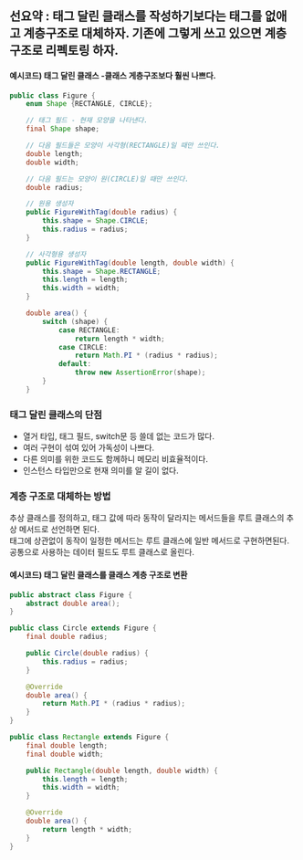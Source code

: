 ## 선요약 : 태그 달린 클래스를 작성하기보다는 태그를 없애고 계층구조로 대체하자. 기존에 그렇게 쓰고 있으면 계층구조로 리펙토링 하자.

#### 예시코드) 태그 달린 클래스 -클래스 게층구조보다 훨씬 나쁘다.
```java
public class Figure {
    enum Shape {RECTANGLE, CIRCLE};

    // 태그 필드 - 현재 모양을 나타낸다.
    final Shape shape;

    // 다음 필드들은 모양이 사각형(RECTANGLE)일 때만 쓰인다.
    double length;
    double width;

    // 다음 필드는 모양이 원(CIRCLE)일 때만 쓰인다.
    double radius;

    // 원용 생성자
    public FigureWithTag(double radius) {
        this.shape = Shape.CIRCLE;
        this.radius = radius;
    }

    // 사각형용 생성자
    public FigureWithTag(double length, double width) {
        this.shape = Shape.RECTANGLE;
        this.length = length;
        this.width = width;
    }

    double area() {
        switch (shape) {
            case RECTANGLE:
                return length * width;
            case CIRCLE:
                return Math.PI * (radius * radius);
            default:
                throw new AssertionError(shape);
        }
    }
```

### 태그 달린 클래스의 단점 

 - 열거 타입, 태그 필드, switch문 등 쓸데 없는 코드가 많다.<br>
 - 여러 구현이 섞여 있어 가독성이 나쁘다.<br>
 - 다른 의미를 위한 코드도 함께하니 메모리 비효율적이다.<br>
 - 인스턴스 타입만으로 현재 의미를 알 길이 없다.<br>

### 계층 구조로 대체하는 방법

추상 클래스를 정의하고, 태그 값에 따라 동작이 달라지는 메서드들을 루트 클래스의 추상 메서드로 선언하면 된다.<br>
태그에 상관없이 동작이 일정한 메서드는 루트 클래스에 일반 메서드로 구현하면된다. <br> 
공통으로 사용하는 데이터 필드도 루트 클래스로 올린다. <br>

#### 예시코드) 태그 달린 클래스를 클래스 계층 구조로 변환
```java
public abstract class Figure {
    abstract double area();
}

public class Circle extends Figure {
    final double radius;

    public Circle(double radius) {
        this.radius = radius;
    }

    @Override
    double area() {
        return Math.PI * (radius * radius);
    }
}

public class Rectangle extends Figure {
    final double length;
    final double width;

    public Rectangle(double length, double width) {
        this.length = length;
        this.width = width;
    }

    @Override
    double area() {
        return length * width;
    }
}
```
